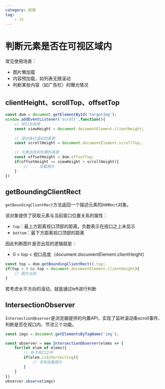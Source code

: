 ```yaml
---
category: 前端
tag:
    - JS
---
```


# 判断元素是否在可视区域内

常见使用场景：
- 图片懒加载
- 内容预加载，如列表无限滚动
- 判断某些内容（如广告栏）的曝光情况

## clientHeight、scrollTop、offsetTop
```js
const dom = document.getElementById('targetImg');
window.addEventListener('scroll',function(){
    // 视口总高度
    const viewHeight = document.documentElement.clientHeight;
    
    // 滚动条已滚动的高度
    const scrollHeight = document.documentElement.scrollTop;

    // 元素出现的位置的高度
    const offsetHeight = dom.offsetTop;
    if(offsetHeight <= viewHeight + scrollHeight){
        // ... 加载图片
    }
})
```

## getBoundingClientRect

`getBoundingClientRect`方法返回一个描述元素的`DOMRect`对象。

该对象提供了获取元素与当前窗口位置关系的属性：
- `top`：最上方距离视口顶部的距离。负数表示在视口之上未显示
- `bottom`：最下方距离视口顶部的距离

因此判断图片是否出现的逻辑就是：
- 0 < top < 视口高度（document.documentElement.clientHeight）
```js
const top = dom.getBoundingClientRect().top;
if(top > 0 && top < document.documentElement.clientHeight){
    // 图片出现
}
```

若考虑水平方向的滚动，就是通过left进行判断

## IntersectionObserver

`IntersectionObserver`是浏览器提供的内置API，实现了监听滚动条scroll事件、判断是否在视口内、节流三个功能。

```js
const imgs = document.getElementsByTagName('img');

const observer = new IntersectionObserver(elems => {
    for(let elem of elems){
        // 处于视口之中
        if(elem.isIntersecting){
            // 实际加载图片
        }
    }
})
observer.observe(imgs)
```